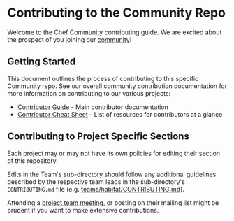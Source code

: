 # Contributing to the Community Repo

Welcome to the Chef Community contributing guide. We are excited about the prospect of you joining our [community](https://github.com/chef/chef-oss-practices)!

## Getting Started

This document outlines the process of contributing to this specific Community repo. See our overall community contribution documentation for more information on contributing to our various projects:

- [Contributor Guide](contributors/guide/README.md) - Main contributor documentation
- [Contributor Cheat Sheet](contributors/guide/contributor-cheatsheet.md) - List of resources for contributors at a glance

## Contributing to Project Specific Sections

Each project may or may not have its own policies for editing their section of this repository.

Edits in the Team's sub-directory should follow any additional guidelines described by the respective team leads in the sub-directory's `CONTRIBUTING.md` file (e.g. [teams/habitat/CONTRIBUTING.md](teams/habitat/CONTRIBUTING.md)).

Attending a [project team meeting](projects/), or posting on their mailing list might be prudent if you want to make extensive contributions.

